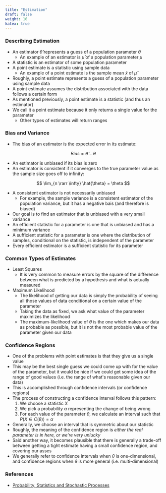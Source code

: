 ```yaml
---
title: "Estimation"
draft: false
weight: 10
katex: true
---
```


### Describing Estimation
- An estimator $\hat{\theta}$ represents a guess of a population parameter $\theta$
	- An example of an estimator is $\hat{\mu}$ of a population parameter $\mu$
- A statistic is an estimator of some population parameter
- A point estimate is a statistic using sample data
	- An example of a point estimate is the sample mean $\bar{x}$ of $\hat{\mu}$
- Roughly, a point estimate represents a guess of a population parameter using sample data
- A point estimate assumes the distribution associated with the data follows a certain form
- As mentioned previously, a point estimate is a statistic (and thus an estimator)
- We call it a point estimate because it only returns a single value for the parameter
	- Other types of estimates will return ranges

### Bias and Variance
- The bias of an estimator is the expected error in its estimate:

$$ Bias = \hat{\theta} - \theta $$

- An estimator is unbiased if its bias is zero
- An estimator is consistent if it converges to the true parameter value as the sample size goes off to infinity:

$$ \lim_{n \rarr \infty} \hat{\theta} = \theta $$

- A consistent estimator is not necessarily unbiased
	- For example, the sample variance is a consistent estimator of the population variance, but it has a negative bais (and therefore is biased)
- Our goal is to find an estimator that is unbiased with a very small variance
- An efficient statistic for a parameter is one that is unbiased and has a minimum variance
- A sufficient statistic for a parameter is one where the distribution of samples, conditional on the statistic, is independent of the parameter
- Every efficient estimator is a sufficient statistic for its parameter

### Common Types of Estimates
- Least Squares
	- It is very common to measure errors by the square of the difference between what is predicted by a hypothesis and what is actually measured
- Maximum Likelihood
	- The likelihood of getting our data is simply the probability of seeing all those values of data conditional on a certain value of the parameter
	- Taking the data as fixed, we ask what value of the parameter maximizes the likelihood
	- The maximum-likelihood value of $\theta$ is the one which makes our data as probable as possible, but it is not the most probable value of the parameter given our data

### Confidence Regions
- One of the problems with point estimates is that they give us a single value
- This may be the best single guess we could come up with for the value of the parameter, but it would be nice if we could get some idea of the range of good values (i.e. the range of what's reasonable given our data)
- This is accomplished through confidence intervals (or confidence regions)
- The process of constructing a confidence interval follows this pattern:
	1. We choose a statistic $X$
	2. We pick a probability $\alpha$ representing the change of being wrong
	3. For each value of the parameter $\theta$,  we calculate an interval such that $P(X \in C(\theta)) = \alpha$
- Generally, we choose an interval that is symmetric about our statistic
- Roughly, the meaning of the confidence region is *either the real parameter is in here, or we're very unlucky*
- Said another way, it becomes plausible that there is generally a trade-off between getting a tight estimate having a small confidence region, and covering our asses
- We generally refer to confidence intervals when $\theta$ is one-dimensional, and confidence regions when $\theta$ is more general (i.e. multi-dimensional)

### References
- [Probability, Statistics and Stochastic Processes](http://bactra.org/prob-notes/srl.pdf)
